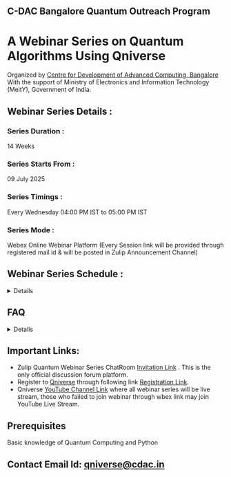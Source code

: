 ## C-DAC Bangalore Quantum Outreach Program

# A Webinar Series on Quantum Algorithms Using Qniverse

Organized by [Centre for Development of Advanced Computing, Bangalore](https://www.cdac.in/) With the support of Ministry of Electronics and Information Technology (MeitY), Government of India.

## Webinar Series Details :

### Series Duration :
14 Weeks

### Series Starts From : 
09 July 2025 

### Series Timings : 
Every Wednesday 04:00 PM IST to 05:00 PM IST

### Series Mode : 
Webex Online Webinar Platform 
(Every Session link will be provided through registered mail id & will be posted in Zulip Announcement Channel) 

## Webinar Series Schedule :

<Details>
  
### Week 1 : Speaker - Mr.Raja Singh Yadav   
• Introduction to Linear Algebra

• Qniverse Platform Demonstration

### Week 2 : Speaker - Mr.Tilock Sadhukhan
• Introduction to Mathematics of Quantum Computing

• Introduction to Quantum Gates

### Week 3 : Speaker - Mr.Harishankar Mishra
• Deutsch Jozsa Algorithm

• Implemeantion of Deutsch Jozsa Algorithm using Qniverse

### Week 4 : Speaker - Mr.Tilock Sadhukhan
• Bernstein-Vazirani Algorithm

• Implemeantion of Bernstein-Vazirani Algorithm using Qniverse

### Week 5 : Speaker - Mr.Tilock Sadhukhan
• Simon's Algorithm

• Implemeantion of Simon's Algorithm using Qniverse

### Week 6 : Speaker - Mr.Harishankar Mishra
• Grovers Search Algorithm

• Implemeantion of Grovers Search Algorithm using Qniverse

### Week 7 : Speaker - Dr.Divyash Shrimali
• Quantum Fourier Transform & Quantum Phase Estimation Algorithm

• Implemeantion of QFT & QPE Algorithms using Qniverse

### Week 8 : Speaker - Dr.Divyash Shrimali
• Shor's Algorithm

• Implemeantion of Shor's Algorithm using Qniverse

### Week 9 : Speaker - Mr. Raja Singh Yadav
• Quantum Teleportation and Superdense Coding Protocols

• Implemeantion of Quantum Teleportation and Superdense Coding Protocols using Qniverse

### Week 10 : Speaker - Mr. Raja Singh Yadav
• Variational Quantum Eigensolver Hybrid Hybrid Quantum-Classical Algorithm

• Implemeantion of Variational Quantum Eigensolver Algorithm using Qniverse

### Week 11 : Speaker - Ms. HR Jeevitha
• Quantum Error Correction 

• QEC Shor’s 9-Qubit Code

• Implemeantion of QEC using Qniverse

### Week 14 : Speaker - Mr. Sachin Namdeo
• Introduction to Quantum Machine Learning

### Week 13 : Speaker - Mr. Sachin Namdeo
• QSVM & QKmean Algorithms

• Implemeantion of QSVM & QKmean Algorithms using Qniverse



</Details>


## FAQ
<Details>

### 1. Who can attend this webinar series?
• Anyone with basic knowledge of Quantum Computing and Python programming including students, researchers, faculty, and working professionals.

### 2. Is there any registration fee?
• No, the webinar series is completely free of charge.

### 3. Do I need to register?
• Yes, registration is required. We will send the Webinar Session links directly to your registered mail 1–2 days before each webinar.

### 4. What is the duration and format of the webinar?
• The series runs for 14 weeks, with one session every Wednesday 4 PM - 5 PM, conducted online through Webex & Youtube Live Stream.

### 5. Will the sessions be recorded?
• Yes, recordings and slides/materials will be made available after each session, Recordings will be available on [Qniverse YouTube Channel](https://www.youtube.com/@qniversedotin) & Slides/Materials will be made available at [Qniverse Zulip Chatroom](https://qniverse.zulipchat.com/) and [Github](https://github.com/C-DAC-Bengaluru/Quantum-Algorithms-Webinar-Series)

### 6. I am unable to join through the Webex link (room full). How can I attend the live session?
• If the Webex room is full, please join the session via the [YouTube live Stream](https://www.youtube.com/@qniversedotin).

### 7. Is there a discussion forum for Webinar-related queries?
• Yes, a discussion forum is available at [Qniverse Zulip Chatroom](https://qniverse.zulipchat.com/), Qniverse Zulip ChatRoom [Invitation Link](https://qniverse.zulipchat.com/join/dlrumfd5l26jhsh5lo6y7knl/)

### 8. I was not available to attend the live sessions.
• No problem! Session recordings [YouTube links](https://www.youtube.com/@qniversedotin) and session slied will be made
available via the [GitHub repository](https://github.com/C-DAC-Bengaluru/Quantum-Algorithms-Webinar-Series), so you can catch up at your convenience.

### 9. When will I receive the participation certificate?
• Certificates will be issued after the completion of the 14-week series. A form will be shared where participants can enter the name they want on the certificate and the email address where they wish to receive the soft copy of the certification.

### 10. I want to attend Qniverse Developer Exam to get Certified, How Can I attend?
• Send mail to qniverse@cdac.in for inquiries.
  
</Details>


## Important Links:

- Zulip Quantum Webinar Series ChatRoom [Invitation Link](https://qniverse.zulipchat.com/join/dlrumfd5l26jhsh5lo6y7knl/) . This is the only official discussion forum platform.
- Register to [Qniverse](https://qniverse.in/) through following link [Registration Link](https://qniverse.in/register/).
- Qniverse [YouTube Channel Link](https://www.youtube.com/@qniversedotin) where all webinar series will be live stream, those who failed to join webinar through wbex link may join YouTube Live Stream.



## Prerequisites 
Basic knowledge of Quantum Computing and Python

## Contact Email Id: qniverse@cdac.in
